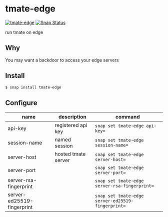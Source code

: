 # tmate-edge

[![tmate-edge](https://snapcraft.io//tmate-edge/badge.svg)](https://snapcraft.io/tmate-edge)
[![Snap Status](https://build.snapcraft.io/badge/guilhem/tmate-edge.svg)](https://build.snapcraft.io/user/guilhem/tmate-edge)

run tmate on edge

## Why

You may want a backdoor to access your edge servers

## Install

```bash
$ snap install tmate-edge
```

## Configure

| name | description | command |
| ---- | ----------- | ------- |
| api-key | registered api key | `snap set tmate-edge api-key=` |
| session-name | named session | `snap set tmate-edge session-name=` |
| server-host | hosted tmate server | `snap set tmate-edge server-host=` |
| server-port | | `snap set tmate-edge server-port=` |
| server-rsa-fingerprint | | `snap set tmate-edge server-rsa-fingerprint=` |
| server-ed25519-fingerprint | | `snap set tmate-edge server-ed25519-fingerprint=` |
